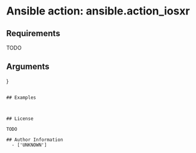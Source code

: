 # Ansible action: ansible.action_iosxr





## Requirements

TODO

## Arguments

}
```

## Examples



## License

TODO

## Author Information
  - ['UNKNOWN']
